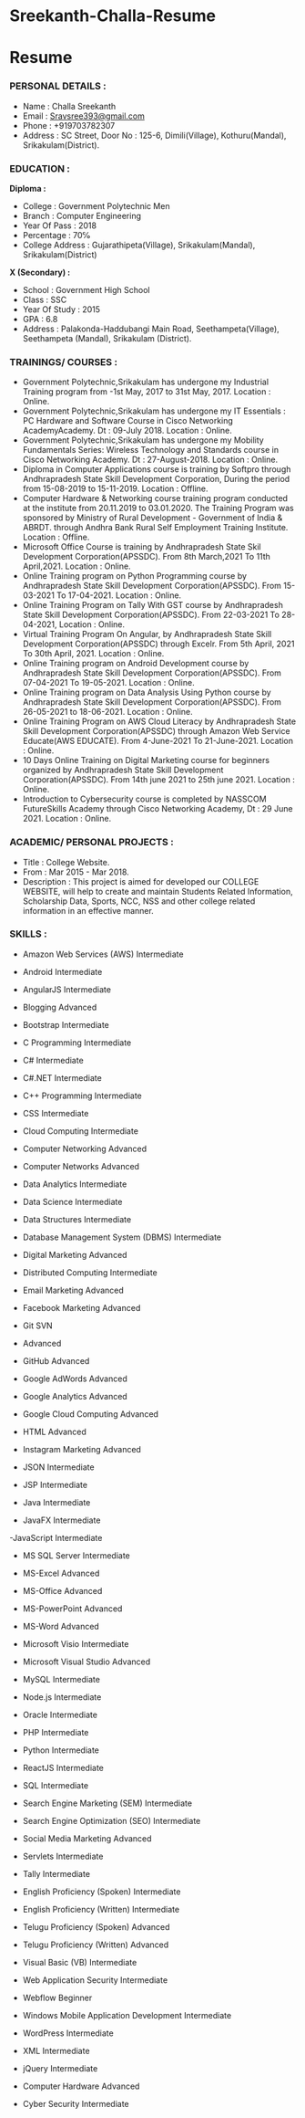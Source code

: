 # Sreekanth-Challa-Resume
# Resume
### PERSONAL DETAILS :
- Name : Challa Sreekanth <br>
- Email : Sravsree393@gmail.com <br>
- Phone : +919703782307 <br>
- Address : SC Street, Door No : 125-6, Dimili(Village), Kothuru(Mandal), Srikakulam(District). 

### EDUCATION :
**Diploma :**
- College : Government Polytechnic Men <br>
- Branch : Computer Engineering <br>
- Year Of Pass : 2018 <br>
- Percentage : 70℅ <br>
- College Address : Gujarathipeta(Village), Srikakulam(Mandal), Srikakulam(District) <br>

**X (Secondary) :**
- School : Government High School <br>
- Class : SSC <br>
- Year Of Study : 2015 <br>
- GPA : 6.8 <br>
- Address : Palakonda-Haddubangi Main Road, Seethampeta(Village), Seethampeta (Mandal), Srikakulam (District). <br>

### TRAININGS/ COURSES :
- Government Polytechnic,Srikakulam has undergone my Industrial Training program from -1st May, 2017 to 31st May, 2017.
Location : Online. <br>
- Government Polytechnic,Srikakulam has undergone my IT Essentials : PC Hardware and Software Course in Cisco Networking AcademyAcademy. Dt : 09-July 2018. Location : Online. <br>
- Government Polytechnic,Srikakulam has undergone my Mobility Fundamentals Series: Wireless Technology and Standards course in Cisco Networking Academy. Dt : 27-August-2018. Location : Online.  <br>
- Diploma in Computer Applications course is training by Softpro through Andhrapradesh State Skill Development Corporation, During the period from 15-08-2019 to 15-11-2019. Location : Offline. <br>
- Computer Hardware & Networking course training program conducted at the institute from 20.11.2019 to 03.01.2020. The Training Program was sponsored by Ministry of Rural Development - Government of India & ABRDT. through Andhra Bank Rural Self Employment Training Institute. Location : Offline. <br>
- Microsoft Office Course is training by Andhrapradesh State Skil Development Corporation(APSSDC). From 8th March,2021 To 11th April,2021. Location : Online. <br>
- Online Training program on Python Programming course by Andhrapradesh State Skill Development Corporation(APSSDC). From 15-03-2021 To 17-04-2021. Location : Online. <br>
- Online Training Program on Tally With GST course by Andhrapradesh State Skill Development Corporation(APSSDC). From 22-03-2021 To 28-04-2021, Location : Online. <br>
- Virtual Training Program On Angular, by Andhrapradesh State Skill Development Corporation(APSSDC) through Excelr. From 5th April, 2021 To 30th April, 2021. Location : Online. <br>
- Online Training program on Android Development course by Andhrapradesh State Skill Development Corporation(APSSDC). From 07-04-2021 To 19-05-2021. Location : Online. <br>
- Online Training program on Data Analysis Using Python course by Andhrapradesh State Skill Development Corporation(APSSDC). From 26-05-2021 to 18-06-2021. Location : Online. <br>
- Online Training Program on AWS Cloud Literacy by Andhrapradesh State Skill Development Corporation(APSSDC) through Amazon Web Service Educate(AWS EDUCATE). From 4-June-2021 To 21-June-2021. Location : Online. <br>
- 10 Days Online Training on Digital Marketing course for beginners organized by Andhrapradesh State Skill Development Corporation(APSSDC). From 14th june 2021 to 25th june 2021. Location : Online. <br>
- Introduction to Cybersecurity course is completed by NASSCOM FutureSkills Academy through Cisco Networking Academy, Dt : 29 June 2021. Location : Online. <br>

### ACADEMIC/ PERSONAL PROJECTS :
- Title : College Website.
- From : Mar 2015 - Mar 2018.
- Description : This project is aimed for developed our COLLEGE WEBSITE, will help to create and maintain Students Related Information, Scholarship Data, Sports, NCC, NSS and other college related information in an effective manner.

### SKILLS :
- Amazon Web Services (AWS)
  Intermediate
 
- Android
  Intermediate
 
- AngularJS
  Intermediate
 
- Blogging
  Advanced
 
- Bootstrap
  Intermediate
 
- C Programming
  Intermediate
 
- C#
  Intermediate
 
- C#.NET
  Intermediate
 
- C++ Programming
  Intermediate
 
- CSS
  Intermediate
 
- Cloud Computing
  Intermediate
 
- Computer Networking
  Advanced
 
- Computer Networks
  Advanced
 
- Data Analytics
  Intermediate
 
- Data Science
  Intermediate
 
- Data Structures
  Intermediate
 
- Database Management System (DBMS)
  Intermediate
 
- Digital Marketing
  Advanced
 
- Distributed Computing
  Intermediate
 
- Email Marketing
  Advanced
 
- Facebook Marketing
  Advanced
 
- Git SVN
- Advanced
 
- GitHub
  Advanced
 
- Google AdWords
  Advanced
 
- Google Analytics
  Advanced
 
- Google Cloud Computing
  Advanced
 
- HTML
  Advanced
 
- Instagram Marketing
  Advanced
 
- JSON
  Intermediate
 
- JSP
  Intermediate
 
- Java
  Intermediate
 
- JavaFX
  Intermediate
 
 -JavaScript
  Intermediate
 
- MS SQL Server
  Intermediate
 
- MS-Excel
  Advanced
 
- MS-Office
  Advanced
 
- MS-PowerPoint
  Advanced
 
- MS-Word
  Advanced
 
- Microsoft Visio
  Intermediate
 
- Microsoft Visual Studio
  Advanced
 
- MySQL
  Intermediate
 
- Node.js
  Intermediate
 
- Oracle
  Intermediate
 
- PHP
  Intermediate
 
- Python
  Intermediate
 
- ReactJS
  Intermediate
 
- SQL
  Intermediate
 
- Search Engine Marketing (SEM)
  Intermediate
 
- Search Engine Optimization (SEO)
  Intermediate
 
- Social Media Marketing
  Advanced
 
- Servlets
  Intermediate
 
- Tally
  Intermediate
 
- English Proficiency (Spoken)
  Intermediate
 
- English Proficiency (Written)
  Intermediate
 
- Telugu Proficiency (Spoken)
  Advanced
 
- Telugu Proficiency (Written)
  Advanced
 
- Visual Basic (VB)
  Intermediate
 
- Web Application Security
  Intermediate
 
- Webflow
  Beginner
 
- Windows Mobile Application Development
  Intermediate
 
- WordPress
  Intermediate
 
- XML
  Intermediate
 
- jQuery
  Intermediate

- Computer Hardware
  Advanced

- Cyber Security
  Intermediate





